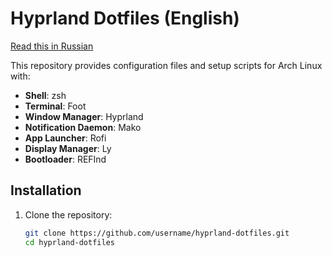 # Hyprland Dotfiles (English)

[Read this in Russian](README_RU.md)

This repository provides configuration files and setup scripts for Arch Linux with:
- **Shell**: zsh
- **Terminal**: Foot
- **Window Manager**: Hyprland
- **Notification Daemon**: Mako
- **App Launcher**: Rofi
- **Display Manager**: Ly
- **Bootloader**: REFInd

## Installation
1. Clone the repository:
   ```bash
   git clone https://github.com/username/hyprland-dotfiles.git
   cd hyprland-dotfiles
